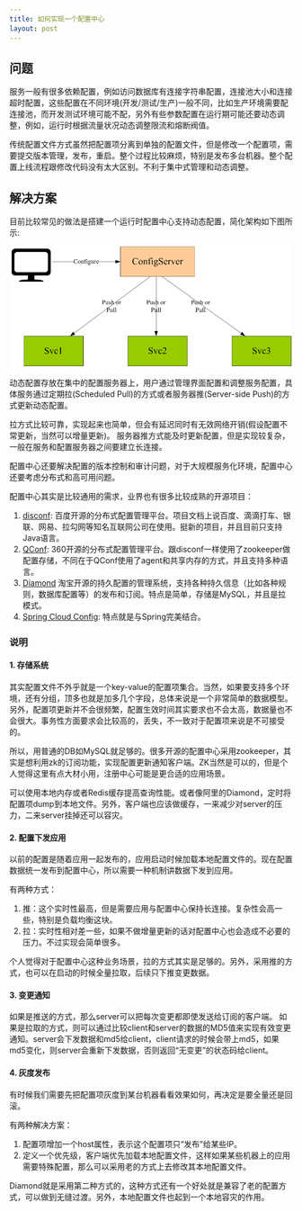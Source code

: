 ```yaml
---
title: 如何实现一个配置中心
layout: post
---
```



问题
----

服务一般有很多依赖配置，例如访问数据库有连接字符串配置，连接池大小和连接超时配置，这些配置在不同环境(开发/测试/生产)一般不同，比如生产环境需要配连接池，而开发测试环境可能不配，另外有些参数配置在运行期可能还要动态调整，例如，运行时根据流量状况动态调整限流和熔断阀值。


传统配置文件方式虽然把配置项分离到单独的配置文件，但是修改一个配置项，需要提交版本管理，发布，重启。整个过程比较麻烦，特别是发布多台机器。整个配置上线流程跟修改代码没有太大区别。不利于集中式管理和动态调整。


解决方案
-------


目前比较常见的做法是搭建一个运行时配置中心支持动态配置，简化架构如下图所示:

![服务配置中心](/media/images/config-center.png)

动态配置存放在集中的配置服务器上，用户通过管理界面配置和调整服务配置，具体服务通过定期拉(Scheduled Pull)的方式或者服务器推(Server-side Push)的方式更新动态配置。

拉方式比较可靠，实现起来也简单，但会有延迟同时有无效网络开销(假设配置不常更新，当然可以增量更新)。
服务器推方式能及时更新配置，但是实现较复杂，一般在服务和配置服务器之间要建立长连接。

配置中心还要解决配置的版本控制和审计问题，对于大规模服务化环境，配置中心还要考虑分布式和高可用问题。


配置中心其实是比较通用的需求，业界也有很多比较成熟的开源项目：

1. [disconf](https://github.com/knightliao/disconf): 百度开源的分布式配置管理平台。项目文档上说百度、滴滴打车、银联、网易、拉勾网等知名互联网公司在使用。挺新的项目，并且目前只支持Java语言。
2. [QConf](https://github.com/Qihoo360/QConf): 360开源的分布式配置管理平台。跟disconf一样使用了zookeeper做配置存储，不同在于QConf使用了agent和共享内存的方式，并且支持多种语言。
3. [Diamond](http://jm-blog.aliapp.com/?p=1588) 淘宝开源的持久配置的管理系统，支持各种持久信息（比如各种规则，数据库配置等）的发布和订阅。特点是简单，存储是MySQL，并且是拉模式。
4. [Spring Cloud Config](http://cloud.spring.io/spring-cloud-config/): 特点就是与Spring完美结合。


### 说明

#### 1. 存储系统

其实配置文件不外乎就是一个key-value的配置项集合。当然，如果要支持多个环境，还有分组，顶多也就是加多几个字段，总体来说是一个非常简单的数据模型。另外，配置项更新并不会很频繁，配置生效时间其实要求也不会太高，数据量也不会很大。事务性方面要求会比较高的，丢失，不一致对于配置项来说是不可接受的。

所以，用普通的DB如MySQL就足够的。很多开源的配置中心采用zookeeper，其实是想利用zk的订阅功能，实现配置更新通知客户端。ZK当然是可以的，但是个人觉得这里有点大材小用，注册中心可能是更合适的应用场景。

可以使用本地内存或者Redis缓存提高查询性能。或者像阿里的Diamond，定时将配置项dump到本地文件。另外，客户端也应该做缓存，一来减少对server的压力，二来server挂掉还可以容灾。

#### 2. 配置下发应用

以前的配置是随着应用一起发布的，应用启动时候加载本地配置文件的。现在配置数据统一发布到配置中心，所以需要一种机制讲数据下发到应用。

有两种方式：

1. 推：这个实时性最高，但是需要应用与配置中心保持长连接。复杂性会高一些，特别是负载均衡这块。
2. 拉：实时性相对差一些，如果不做增量更新的话对配置中心也会造成不必要的压力。不过实现会简单很多。

个人觉得对于配置中心这种业务场景，拉的方式其实是足够的。另外，采用推的方式，也可以在启动的时候全量拉取，后续只下推变更数据。

#### 3. 变更通知

如果是推送的方式，那么server可以把每次变更都即使发送给订阅的客户端。
如果是拉取的方式，则可以通过比较client和server的数据的MD5值来实现有效变更通知。server会下发数据和md5给client，client请求的时候会带上md5，如果md5变化，则server会重新下发数据，否则返回“无变更”的状态码给client。

#### 4. 灰度发布

有时候我们需要先把配置项灰度到某台机器看看效果如何，再决定是要全量还是回滚。

有两种解决方案：

1. 配置项增加一个host属性，表示这个配置项只“发布”给某些IP。
2. 定义一个优先级，客户端优先加载本地配置文件，这样如果某些机器上的应用需要特殊配置，那么可以采用老的方式上去修改其本地配置文件。

Diamond就是采用第二种方式的，这种方式还有一个好处就是兼容了老的配置方式，可以做到无缝过渡。另外，本地配置文件也起到一个本地容灾的作用。






